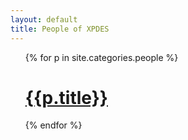 ```yaml
---
layout: default
title: People of XPDES
---
```


<ul>
{% for p in site.categories.people %}
   <h1><a href='{{p.url}}'>{{p.title}}</a></h1>
{% endfor %}
</ul>
